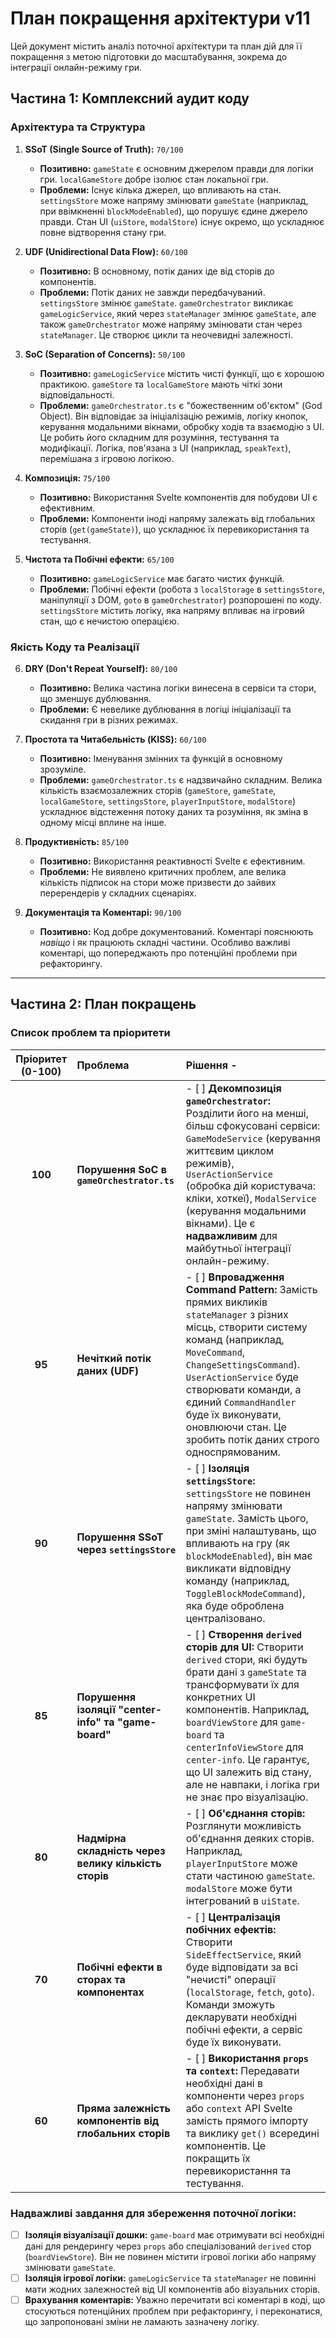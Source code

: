 # План покращення архітектури v11

Цей документ містить аналіз поточної архітектури та план дій для її покращення з метою підготовки до масштабування, зокрема до інтеграції онлайн-режиму гри.

## Частина 1: Комплексний аудит коду

### Архітектура та Структура

1.  **SSoT (Single Source of Truth):** `70/100`
    *   **Позитивно:** `gameState` є основним джерелом правди для логіки гри. `localGameStore` добре ізолює стан локальної гри.
    *   **Проблеми:** Існує кілька джерел, що впливають на стан. `settingsStore` може напряму змінювати `gameState` (наприклад, при ввімкненні `blockModeEnabled`), що порушує єдине джерело правди. Стан UI (`uiStore`, `modalStore`) існує окремо, що ускладнює повне відтворення стану гри.

2.  **UDF (Unidirectional Data Flow):** `60/100`
    *   **Позитивно:** В основному, потік даних іде від сторів до компонентів.
    *   **Проблеми:** Потік даних не завжди передбачуваний. `settingsStore` змінює `gameState`. `gameOrchestrator` викликає `gameLogicService`, який через `stateManager` змінює `gameState`, але також `gameOrchestrator` може напряму змінювати стан через `stateManager`. Це створює цикли та неочевидні залежності.

3.  **SoC (Separation of Concerns):** `50/100`
    *   **Позитивно:** `gameLogicService` містить чисті функції, що є хорошою практикою. `gameStore` та `localGameStore` мають чіткі зони відповідальності.
    *   **Проблеми:** `gameOrchestrator.ts` є "божественним об'єктом" (God Object). Він відповідає за ініціалізацію режимів, логіку кнопок, керування модальними вікнами, обробку ходів та взаємодію з UI. Це робить його складним для розуміння, тестування та модифікації. Логіка, пов'язана з UI (наприклад, `speakText`), перемішана з ігровою логікою.

4.  **Композиція:** `75/100`
    *   **Позитивно:** Використання Svelte компонентів для побудови UI є ефективним.
    *   **Проблеми:** Компоненти іноді напряму залежать від глобальних сторів (`get(gameState)`), що ускладнює їх перевикористання та тестування.

5.  **Чистота та Побічні ефекти:** `65/100`
    *   **Позитивно:** `gameLogicService` має багато чистих функцій.
    *   **Проблеми:** Побічні ефекти (робота з `localStorage` в `settingsStore`, маніпуляції з DOM, `goto` в `gameOrchestrator`) розпорошені по коду. `settingsStore` містить логіку, яка напряму впливає на ігровий стан, що є нечистою операцією.

### Якість Коду та Реалізації

6.  **DRY (Don't Repeat Yourself):** `80/100`
    *   **Позитивно:** Велика частина логіки винесена в сервіси та стори, що зменшує дублювання.
    *   **Проблеми:** Є невелике дублювання в логіці ініціалізації та скидання гри в різних режимах.

7.  **Простота та Читабельність (KISS):** `60/100`
    *   **Позитивно:** Іменування змінних та функцій в основному зрозуміле.
    *   **Проблеми:** `gameOrchestrator.ts` є надзвичайно складним. Велика кількість взаємозалежних сторів (`gameStore`, `gameState`, `localGameStore`, `settingsStore`, `playerInputStore`, `modalStore`) ускладнює відстеження потоку даних та розуміння, як зміна в одному місці вплине на інше.

8.  **Продуктивність:** `85/100`
    *   **Позитивно:** Використання реактивності Svelte є ефективним.
    *   **Проблеми:** Не виявлено критичних проблем, але велика кількість підписок на стори може призвести до зайвих перерендерів у складних сценаріях.

9.  **Документація та Коментарі:** `90/100`
    *   **Позитивно:** Код добре документований. Коментарі пояснюють *навіщо* і як працюють складні частини. Особливо важливі коментарі, що попереджають про потенційні проблеми при рефакторингу.

---

## Частина 2: План покращень

### Список проблем та пріоритети

| Пріоритет (0-100) | Проблема                                                              | Рішення                                                                                                                                                                                                                                                                                                                                                                                                                                                                                                                                                                                                                                                                                                                                                                                                                                                                                                                                                                                                                                                                                                                                                                                                                                                                                                                                                                                                                                                                                                                                                                                                                                                                                                                                                                                                                                                                                                                                                                                                                                                                                                                                                                                                                                                                                                                                                                                                                                                                                                                                                                                                                                                                                                                                                                                                                                                                                                                                                                                                                                                                                                                                                                                                                                                                                                                                                                                                                                                                                                                                                                                                                                                                                                                                                                                                                                                                                                                                                                                                                                                                                                                                                                                                                                                                                                                                                                                                                                                                                                                                                                                                                                                                                                                                                                                                                                                                                                                                                                                                                                                                                                                                                                                                                                                                                                                                                                                                                                                                                                                                                                                                                                                                                                                                                                                                                                                                                                                                                                                                                                                                                                                                                                                                                                                                                                                                                                                                                                                                                                                                                                                                                                                                                                                                                                                                                                                                                                                                                                                                                                                                                                                                                                                                                                                                                                                                                                                                                                                                                                                                                                                                                                                                                                                                                                                                                                                                                                                                                                                                                                                                                                                                                                                                                                                                                                                                                                                                                                                                                                                                                                                                                                                                                                                                                                                                                                                                                                                                                                                                                                                                                                                                                                                                                                                                                                                                                                                                                                                                                                                                                                                                                                                                                                                                                                                                                                                                                                                                                                                                                                                                                                                                                                                                                                                                                                                                                                                                                                                                                                                                                                                                                                                                                                                                                                                                                                                                                                                                                                                                                                                                                                                                                                                                                                                                                                                                                                                                                                                                                                                                                                                                                                                                                                                                                                                                                                                                                                                                                                                                                                                                                                                                                                                                                                                                                                                                                                                                                                                                                                                                                                                                                                                                                                                                                                                                                                                                                                                                                                                                                                                                                                                                                                                                                                                                                                                                                                                                                                                                                                                                                                                                                                                                                                                                                                                                                                                                                                                                                                                                                                                                                                                                                                                                                                                                                                                                                                                                                                                                                                                                                                                                                                                                                                                                                                                                                                                                                                                                                                                                                                                                                                                                                                                                                                                                                                                                                                                                                                                                                                                                                                                                                                                                                                                                                                                                                                                                                                                                                                                                                                                                                                                                                                                                                                                                                                                                                                                                                                                                                                                                                                                                                                                                                                                                                                                                                                                                                                                                                                                                                                                                                                                                                                                                                                                                                                                                                                                                                                                                                                                                                                                                                                                                                                                                                                                                                                                                                                                                                                                                                                                                                                                                                                                                                                                                                                                                                                                                                                                                                                                                                                                                                                                                                                                                                                                                                                                                                                                                                                                                                                                                                                                                                                                                                                                                                                                                                                                                                                                                                                                                                                                                                                                                                                                                                                                                                                                                                                                                                                                                                                                                                                                                                                                                                                                                                                                                                                                                                                                                                                                                                                                                                                                                                                                                                                                                                                                                                                                                                                                                                                                                                                                                                                                                                                                                                                                                                                                                                                                                                                                                                                                                                                                                                                                                                                                                                                                                                                                                                                                                                                                                                                                                                                                                                                                                                                                                                                                                                                                                                                                                                                                                                                                                                                                                                                                                                                                                                                                                                                                                                                                                                                                    - |
|:---:|:---|:---|
|**100**|**Порушення SoC в `gameOrchestrator.ts`**| - [ ] **Декомпозиція `gameOrchestrator`:** Розділити його на менші, більш сфокусовані сервіси: `GameModeService` (керування життєвим циклом режимів), `UserActionService` (обробка дій користувача: кліки, хоткеї), `ModalService` (керування модальними вікнами). Це є **надважливим** для майбутньої інтеграції онлайн-режиму.|
|**95**|**Нечіткий потік даних (UDF)**| - [ ] **Впровадження Command Pattern:** Замість прямих викликів `stateManager` з різних місць, створити систему команд (наприклад, `MoveCommand`, `ChangeSettingsCommand`). `UserActionService` буде створювати команди, а єдиний `CommandHandler` буде їх виконувати, оновлюючи стан. Це зробить потік даних строго односпрямованим.|
|**90**|**Порушення SSoT через `settingsStore`**| - [ ] **Ізоляція `settingsStore`:** `settingsStore` не повинен напряму змінювати `gameState`. Замість цього, при зміні налаштувань, що впливають на гру (як `blockModeEnabled`), він має викликати відповідну команду (наприклад, `ToggleBlockModeCommand`), яка буде оброблена централізовано.|
|**85**|**Порушення ізоляції "center-info" та "game-board"**| - [ ] **Створення `derived` сторів для UI:** Створити `derived` стори, які будуть брати дані з `gameState` та трансформувати їх для конкретних UI компонентів. Наприклад, `boardViewStore` для `game-board` та `centerInfoViewStore` для `center-info`. Це гарантує, що UI залежить від стану, але не навпаки, і логіка гри не знає про візуалізацію.|
|**80**|**Надмірна складність через велику кількість сторів**| - [ ] **Об'єднання сторів:** Розглянути можливість об'єднання деяких сторів. Наприклад, `playerInputStore` може стати частиною `gameState`. `modalStore` може бути інтегрований в `uiState`.|
|**70**|**Побічні ефекти в сторах та компонентах**| - [ ] **Централізація побічних ефектів:** Створити `SideEffectService`, який буде відповідати за всі "нечисті" операції (`localStorage`, `fetch`, `goto`). Команди зможуть декларувати необхідні побічні ефекти, а сервіс буде їх виконувати.|
|**60**|**Пряма залежність компонентів від глобальних сторів**| - [ ] **Використання `props` та `context`:** Передавати необхідні дані в компоненти через `props` або `context` API Svelte замість прямого імпорту та виклику `get()` всередині компонентів. Це покращить їх перевикористання та тестування.|

### Надважливі завдання для збереження поточної логіки:

- [ ] **Ізоляція візуалізації дошки:** `game-board` має отримувати всі необхідні дані для рендерингу через `props` або спеціалізований `derived` стор (`boardViewStore`). Він не повинен містити ігрової логіки або напряму змінювати `gameState`.
- [ ] **Ізоляція ігрової логіки:** `gameLogicService` та `stateManager` не повинні мати жодних залежностей від UI компонентів або візуальних сторів.
- [ ] **Врахування коментарів:** Уважно перечитати всі коментарі в коді, що стосуються потенційних проблем при рефакторингу, і переконатися, що запропоновані зміни не ламають зазначену логіку.